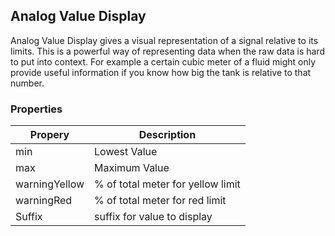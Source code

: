 ## Analog Value Display 
Analog Value Display gives a visual representation of a signal relative to its limits. This is a powerful way of representing data when the raw data is hard to put into context. For example a certain cubic meter of a fluid might only provide useful information if you know how big the tank is relative to that number.
### Properties
| Propery       | Description                       |
| ------------- | --------------------------------- |
| min           | Lowest Value                      |
| max           | Maximum Value                     |
| warningYellow | % of total meter for yellow limit |
| warningRed    | % of total meter for red limit    |
| Suffix        | suffix for value to display       |